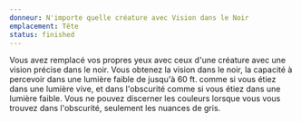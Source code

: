 ```yaml
---
donneur: N'importe quelle créature avec Vision dans le Noir
emplacement: Tête
status: finished
---
```

Vous avez remplacé vos propres yeux avec ceux d'une créature avec une vision précise dans le noir. Vous obtenez la vision dans le noir, la capacité à percevoir dans une lumière faible de jusqu'à 60 ft. comme si vous étiez dans une lumière vive, et dans l'obscurité comme si vous étiez dans une lumière faible. Vous ne pouvez discerner les couleurs lorsque vous vous trouvez dans l'obscurité, seulement les nuances de gris.